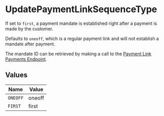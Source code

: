 # UpdatePaymentLinkSequenceType

If set to `first`, a payment mandate is established right after a payment is made by the customer.

Defaults to `oneoff`, which is a regular payment link and will not establish a mandate after payment.

The mandate ID can be retrieved by making a call to the
[Payment Link Payments Endpoint](get-payment-link-payments).


## Values

| Name     | Value    |
| -------- | -------- |
| `ONEOFF` | oneoff   |
| `FIRST`  | first    |